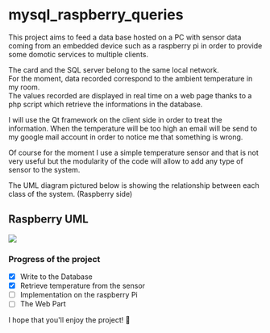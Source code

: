 # mysql_raspberry_queries

This project aims to feed a data base hosted on a PC with sensor data coming from an embedded device such as a raspberry pi in order to provide some domotic services to multiple clients.

The card and the SQL server belong to the same local network.  
For the moment, data recorded correspond to the ambient temperature in my room.  
The values recorded are displayed in real time on a web page thanks to a php script which retrieve the informations in the database.

I will use the Qt framework on the client side in order to treat the information.
When the temperature will be too high an email will be send to my google mail account in order to notice me that something is wrong.

Of course for the moment I use a simple temperature sensor and that is not very useful but the modularity of the code will allow to add any type of sensor to the system.

The UML diagram pictured below is showing the relationship between each class of the system. (Raspberry side)

## Raspberry UML

![](https://github.com/eiithel/mysql_raspberry_queries/blob/master/documents/UML_UML_queries.png)
 
### Progress of the project
 
- [x] Write to the Database 
- [x] Retrieve temperature from the sensor
- [ ] Implementation on the raspberry Pi
- [ ] The Web Part

I hope that you'll enjoy the project! :green_heart:
